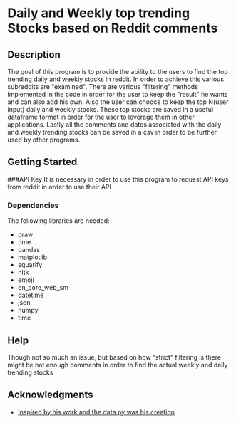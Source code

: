 # Daily and Weekly top trending Stocks based on Reddit comments


## Description

The goal of this program is to provide the ability to the users to find the top trending daily and weekly stocks in reddit. In order to achieve this various subreddits are "examined". There are various "filtering" methods implemented in the code in order for the user to keep the "result" he wants and can also add his own. Also the user can chooce to keep the top N(user input) daily and weekly stocks. These top stocks are saved in a useful dataframe format in order for the user to leverage them in other applications. Lastly all the comments and dates associated with the daily and weekly trending stocks can be saved in a csv in order to be further used by other programs.

## Getting Started
###API Key
It is necessary in order to use this program to request API keys from reddit in order to use their API

### Dependencies
The following libraries are needed:

* praw
* time
* pandas 
* matplotlib
* squarify
* nltk
* emoji
* en_core_web_sm
* datetime 
* json
* numpy 
* time

## Help

Though not so much an issue, but based on how "strict" filtering is there might be not enough comments in order to find the actual weekly and daily trending stocks

## Acknowledgments

* [Inspired by his work and the data.py was his creation](https://github.com/asad70/reddit-sentiment-analysis)

